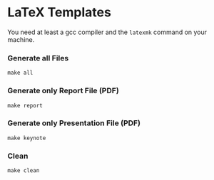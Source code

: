 # LaTeX Templates

You need at least a gcc compiler and the `latexmk` command on your machine.

### Generate all Files

```
make all
```

### Generate only Report File (PDF)

```
make report
```

### Generate only Presentation File (PDF)

```
make keynote
```

### Clean

```
make clean
```